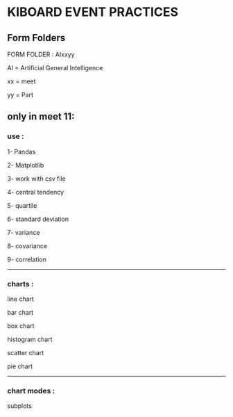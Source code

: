# KIBOARD EVENT PRACTICES
## Form Folders
FORM FOLDER : AIxxyy

AI = Artificial General Intelligence

xx = meet

yy = Part

## only in meet 11:


### use :
1- Pandas

2- Matplotlib

3- work with csv file

4- central tendency

5- quartile

6- standard deviation

7- variance

8- covariance

9- correlation

-------------------
### charts :
line chart

bar chart

box chart

histogram chart

scatter chart

pie chart

------------------
### chart modes :

subplots

